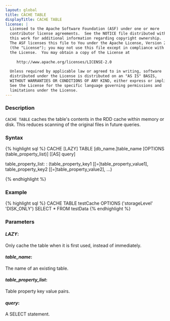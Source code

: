 ```yaml
---
layout: global
title: CACHE TABLE
displayTitle: CACHE TABLE
license: |
  Licensed to the Apache Software Foundation (ASF) under one or more
  contributor license agreements.  See the NOTICE file distributed with
  this work for additional information regarding copyright ownership.
  The ASF licenses this file to You under the Apache License, Version 2.0
  (the "License"); you may not use this file except in compliance with
  the License.  You may obtain a copy of the License at
 
     http://www.apache.org/licenses/LICENSE-2.0
 
  Unless required by applicable law or agreed to in writing, software
  distributed under the License is distributed on an "AS IS" BASIS,
  WITHOUT WARRANTIES OR CONDITIONS OF ANY KIND, either express or implied.
  See the License for the specific language governing permissions and
  limitations under the License.
---
```


### Description
`CACHE TABLE` caches the table's contents in the RDD cache within memory or disk. This reduces scanning of the original files in future queries.

### Syntax
{% highlight sql %}
CACHE [LAZY] TABLE [db_name.]table_name
  [OPTIONS (table_property_list)] [[AS] query]

table_property_list:
    : (table_property_key1 [[=]table_property_value1], table_property_key2 [[=]table_property_value2], ...)

{% endhighlight %}

### Example
{% highlight sql %}
CACHE TABLE testCache OPTIONS ('storageLevel' 'DISK_ONLY') SELECT * FROM testData
{% endhighlight %}

### Parameters

#### ***LAZY***:
Only cache the table when it is first used, instead of immediately.

#### ***table_name***:
The name of an existing table.

#### ***table_property_list***:
Table property key value pairs.

#### ***query***:
A SELECT statement.
